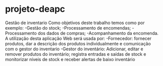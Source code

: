 # projeto-deapc

Gestão de inventario
Como objetivos deste trabalho temos como por exemplo:
    -Gestão do stock;
    -Processamento de encomendas;
    -Processamento dos dados de compras;
    -Acompanhamento da encomenda.
A utilização desta aplicação Web será usada por:
    -Fornecedor: fornecer produtos, dar a descrição dos produtos individualmente e comunicação com o gestor do inventario
    -Gestor do inventário: Adicionar, editar e remover produtos do inventário; registra entradas e saídas de stock e monitorizar níveis de stock e receber alertas de baixo inventário